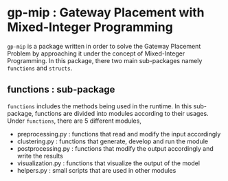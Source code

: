 # gp-mip : Gateway Placement with Mixed-Integer Programming

`gp-mip` is a package written in order to solve the Gateway Placement Problem by approaching it under the concept of Mixed-Integer Programming. In this package, there two main sub-packages namely `functions` and `structs`.


## functions : sub-package

`functions` includes the methods being used in the runtime. In this sub-package, functions are divided into modules according to their usages. Under `functions`, there are 5 different modules,

  - preprocessing.py : functions that read and modify the input accordingly
  - clustering.py : functions that generate, develop and run the module 
  - postprocessing.py : functions that modify the output accordingly and write the results
  - visualization.py : functions that visualize the output of the model
  - helpers.py : small scripts that are used in other modules
